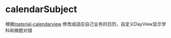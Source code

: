 # calendarSubject
  根据[material-calendarview](https://github.com/prolificinteractive/material-calendarview) 修改成适应自己业务的日历，自定义DayView显示学科和做题对错